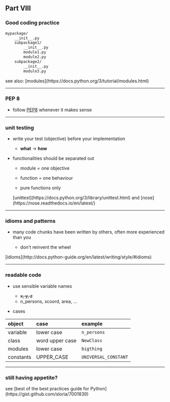 ## Part VIII
### Good coding practice

```bash
mypackage/
    __init__.py
    subpackage1/
        __init__.py
        module1.py
        module2.py
    subpackage2/
        __init__.py
        module3.py
```

<div class="see-also">see also: [modules](https://docs.python.org/3/tutorial/modules.html)</div>

---

### PEP 8

* follow [PEP8](https://www.python.org/dev/peps/pep-0008/) whenever it makes sense

---

### unit testing

* write your test (objective) before your implementation

  * __what__ &rightarrow; __how__

* functionalities should be separated out

  * module = one objective

  * function = one behaviour

  * pure functions only

  <div class="see-also">[unittest](https://docs.python.org/3/library/unittest.html) and [nose](https://nose.readthedocs.io/en/latest/)</div>

---

### idioms and patterns

* many code chunks have been written by others, often more experienced than you

  * don't reinvent the wheel

<div class="see-also">[idioms](http://docs.python-guide.org/en/latest/writing/style/#idioms)</div>

---

### readable code

* use sensible variable names

  * ~~x, y, z~~
  * n_persons, xcoord, area, &#8230;

* cases

| object | case | example |
|:---|:---|:---|
| variable | lower case | `n_persons` |
| class | word upper case | `NewClass` |
| modules | lower case | `bigthing` |
| constants | UPPER_CASE | `UNIVERSAL_CONSTANT` |

---

### still having appetite?

<div class="see-also">see [best of the best practices guide for Python](https://gist.github.com/sloria/7001839)</div>
